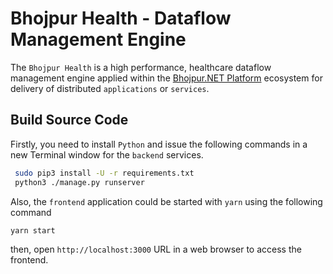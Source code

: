 # Bhojpur Health - Dataflow Management Engine

The `Bhojpur Health` is a high performance, healthcare dataflow management engine applied
within the [Bhojpur.NET Platform](https://github.com/bhojpur/platform/) ecosystem for
delivery of distributed `applications` or `services`.

## Build Source Code

Firstly, you need to install `Python` and issue the following commands in a new Terminal
window for the `backend` services.

```bash
 sudo pip3 install -U -r requirements.txt
 python3 ./manage.py runserver
```

Also, the `frontend` application could be started with `yarn` using the following command

```bash
yarn start 
```

then, open `http://localhost:3000` URL in a web browser to access the frontend.
